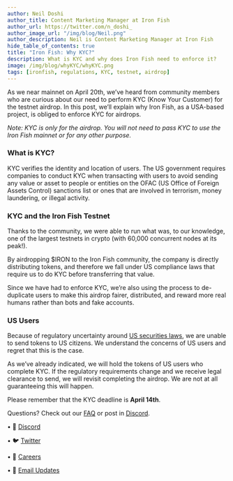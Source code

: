 ```yaml
---
author: Neil Doshi
author_title: Content Marketing Manager at Iron Fish
author_url: https://twitter.com/n_doshi_
author_image_url: "/img/blog/Neil.png"
author_description: Neil is Content Marketing Manager at Iron Fish
hide_table_of_contents: true
title: "Iron Fish: Why KYC?"
description: What is KYC and why does Iron Fish need to enforce it?
image: /img/blog/whyKYC/whyKYC.png
tags: [ironfish, regulations, KYC, testnet, airdrop]
---
```


As we near mainnet on April 20th, we’ve heard from community members who are curious about our need to perform KYC (Know Your Customer) for the testnet airdrop. In this post, we’ll explain why Iron Fish, as a USA-based project, is obliged to enforce KYC for airdrops.

*Note: KYC is only for the airdrop. You will not need to pass KYC to use the Iron Fish mainnet or for any other purpose.*

### What is KYC?

KYC verifies the identity and location of users. The US government requires companies to conduct KYC when transacting with users to avoid sending any value or asset to people or entities on the OFAC (US Office of Foreign Assets Control) sanctions list or ones that are involved in terrorism, money laundering, or illegal activity.

### KYC and the Iron Fish Testnet

Thanks to the community, we were able to run what was, to our knowledge, one of the largest testnets in crypto (with 60,000 concurrent nodes at its peak!).

By airdropping $IRON to the Iron Fish community, the company is directly distributing tokens, and therefore we fall under US compliance laws that require us to do KYC before transferring that value.

Since we have had to enforce KYC, we’re also using the process to de-duplicate users to make this airdrop fairer, distributed, and reward more real humans rather than bots and fake accounts.

### US Users

Because of regulatory uncertainty around [US securities laws](https://www.globallegalinsights.com/practice-areas/blockchain-laws-and-regulations/usa), we are unable to send tokens to US citizens. We understand the concerns of US users and regret that this is the case.

As we’ve already indicated, we will hold the tokens of US users who complete KYC. If the regulatory requirements change and we receive legal clearance to send, we will revisit completing the airdrop. We are not at all guaranteeing this will happen.

Please remember that the KYC deadline is **April 14th**.

Questions? Check out our [FAQ](https://ironfish.network/faq) or post in [Discord](https://discord.com/invite/EkQkEcm8DH).



• 🎤 [Discord](https://discord.ironfish.network)

• 🐦 [Twitter](https://twitter.com/ironfishcrypto)

• 🚀 [Careers](https://ironfish.network/careers)

• 📧 [Email Updates](https://ironfish.network/#email-signup)

